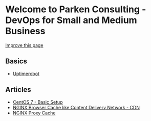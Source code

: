 # Welcome to Parken Consulting - DevOps for Small and Medium Business

<a href="https://github.com/parkenconsulting-tech/devops/edit/master/docs/README.md">Improve this page</a>

## Basics

- [Uptimerobot](https://devops.parkenconsulting.com/companies/uptimerobot.html)


## Articles

- [CentOS 7 - Basic Setup](https://devops.parkenconsulting.com/guide/)
- [NGINX Browser Cache like Content Delivery Network - CDN](https://devops.parkenconsulting.com/guide/nginx-browser-cache-like-cdn.html)
- [NGINX Proxy Cache](https://devops.parkenconsulting.com/guide/nginx-caching-like-static-site.html)
